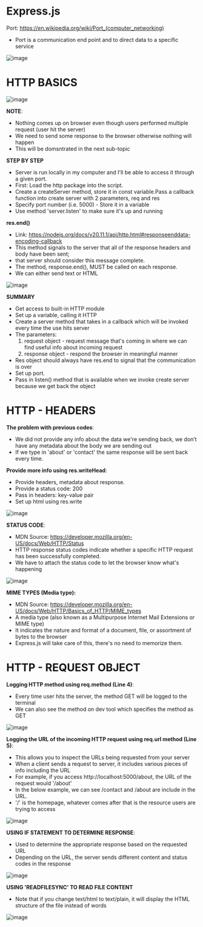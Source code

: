 ﻿# Express.js
 
Port: https://en.wikipedia.org/wiki/Port_(computer_networking)
* Port is a communication end point and to direct data to a specific service
  
![image](https://github.com/asyikin22/Express.js/assets/148519441/9d0c649c-4b36-4789-a8a9-20563e57a4ba)

# HTTP BASICS

![image](https://github.com/asyikin22/Express.js/assets/148519441/5645810d-c249-4a99-926f-c9e04eb5baab)

**NOTE**:
* Nothing comes up on browser even though users performed multiple request (user hit the server)
* We need to send some response to the browser otherwise nothing will happen
* This will be domsntrated in the next sub-topic

**STEP BY STEP**
* Server is  run locally in my computer and I'll be able to access it through a given port.
* First: Load the http package into the script.
* Create a createServer method, store it in const variable.Pass a callback function into create server with 2 parameters, req and res
* Specify port number (i.e. 5000) - Store it in a variable
* Use method 'server.listen' to make sure it's up and running

**res.end()**
* Link: https://nodejs.org/docs/v20.11.1/api/http.html#responseenddata-encoding-callback
* This method signals to the server that all of the response headers and body have been sent;
* that server should consider this message complete.
* The method, response.end(), MUST be called on each response.
* We can either send text or HTML

![image](https://github.com/asyikin22/Express.js/assets/148519441/f60ff044-4e9f-4ba4-81e0-b5535d3d2d40)

**SUMMARY**
* Get access to built-in HTTP module
* Set up a variable, calling it HTTP
* Create a server method  that takes in a callback which will be invoked every time the use hits server
* The parameters:
    1) request object - request message that's coming in where we can find useful info about incoming request
    2) response object - respond the browser in meaningful manner
* Res object should always have res.end to signal that the communication is over
* Set up port.
* Pass in listen() method that is available when we invoke create server because we get back the object

# HTTP - HEADERS

**The problem with previous codes**:
* We did not provide any info about the data we're sending back, we don’t have any metadata about the body we are sending out
* If we type in 'about' or 'contact' the same response will be sent back every time.

**Provide more info using res.writeHead**:
* Provide headers, metadata about response.
* Provide a status code: 200
* Pass in headers: key-value pair
* Set up html using res.write

![image](https://github.com/asyikin22/Express.js/assets/148519441/4c987a29-5708-4bec-995c-7c0461a0933f)

**STATUS CODE**:
* MDN Source: https://developer.mozilla.org/en-US/docs/Web/HTTP/Status
* HTTP response status codes indicate whether a specific HTTP request has been successfully completed.
* We have to attach the status code to let the browser know what's happening

![image](https://github.com/asyikin22/Express.js/assets/148519441/cc081300-6594-4b53-99b5-4aafd1b37db7)

**MIME TYPES (Media type):**
* MDN Source: https://developer.mozilla.org/en-US/docs/Web/HTTP/Basics_of_HTTP/MIME_types
* A media type (also known as a Multipurpose Internet Mail Extensions or MIME type)
* It indicates the nature and format of a document, file, or assortment of bytes to the browser
* Express.js will take care of this, there's no need to memorize them.

# HTTP - REQUEST OBJECT

**Logging HTTP method using req.method (Line 4)**:
* Every time user hits the server, the method GET will be logged to the terminal
* We can also see the method on dev tool which specifies the method as GET
  
![image](https://github.com/asyikin22/Express.js/assets/148519441/b0c4f369-0174-4b4e-b9c8-0b700f039942)

**Logging the URL of the incoming HTTP request using req.url method (Line 5)**:
* This allows you to inspect the URLs being requested from your server
* When a client sends a request to server, it includes various pieces of info including  the URL
* For example, if you access http://localhost:5000/about, the URL of the request would '/about'
* In the below example, we can see /contact and /about are include in the URL.
* '/' is the homepage, whatever comes after that is the resource users are trying to access

![image](https://github.com/asyikin22/Express.js/assets/148519441/c5134d26-da8f-49c5-9738-0481e2579dac)

**USING IF STATEMENT TO DETERMINE RESPONSE**:
* Used to determine the appropriate response based on the requested URL
* Depending on the URL, the server sends different content and status codes in the response

![image](https://github.com/asyikin22/Express.js/assets/148519441/7d5ddf3f-dcb6-4872-8c3c-b5dabe24b983)

**USING 'READFILESYNC' TO READ FILE CONTENT**
* Note that if you change text/html to text/plain, it will display the HTML structure of the file instead of words
  
![image](https://github.com/asyikin22/Express.js/assets/148519441/7d26856d-2ba9-4d92-8510-fca67932d44c)








  
